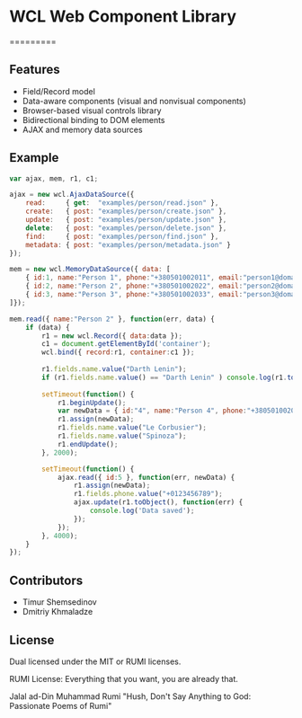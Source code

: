 # WCL Web Component Library
=========

## Features

  - Field/Record model
  - Data-aware components (visual and nonvisual components)
  - Browser-based visual controls library
  - Bidirectional binding to DOM elements
  - AJAX and memory data sources

## Example

```javascript
var ajax, mem, r1, c1;

ajax = new wcl.AjaxDataSource({
	read:     { get:  "examples/person/read.json" },
	create:   { post: "examples/person/create.json" },
	update:   { post: "examples/person/update.json" },
	delete:   { post: "examples/person/delete.json" },
	find:     { post: "examples/person/find.json" },
	metadata: { post: "examples/person/metadata.json" }
});

mem = new wcl.MemoryDataSource({ data: [
	{ id:1, name:"Person 1", phone:"+380501002011", email:"person1@domain.com" },
	{ id:2, name:"Person 2", phone:"+380501002022", email:"person2@domain.com" },
	{ id:3, name:"Person 3", phone:"+380501002033", email:"person3@domain.com" },
]});

mem.read({ name:"Person 2" }, function(err, data) {
	if (data) {
		r1 = new wcl.Record({ data:data });
		c1 = document.getElementById('container');
		wcl.bind({ record:r1, container:c1 });
		
		r1.fields.name.value("Darth Lenin");
		if (r1.fields.name.value() == "Darth Lenin" ) console.log(r1.toString());
		
		setTimeout(function() {
			r1.beginUpdate();
			var newData = { id:"4", name:"Person 4", phone:"+380501002044", email:"person4@domain.com" };
			r1.assign(newData);
			r1.fields.name.value("Le Corbusier");
			r1.fields.name.value("Spinoza");
			r1.endUpdate();
		}, 2000);

		setTimeout(function() {
			ajax.read({ id:5 }, function(err, newData) {
				r1.assign(newData);
				r1.fields.phone.value("+0123456789");
				ajax.update(r1.toObject(), function(err) {
					console.log('Data saved');
				});
			});
		}, 4000);
	}
});
```

## Contributors

  - Timur Shemsedinov
  - Dmitriy Khmaladze

## License

Dual licensed under the MIT or RUMI licenses.

RUMI License: Everything that you want, you are already that.

Jalal ad-Din Muhammad Rumi
"Hush, Don't Say Anything to God: Passionate Poems of Rumi"

